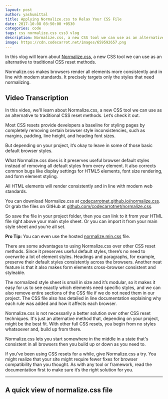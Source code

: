 ```yaml
---
layout: post
author: yashumittal
title: Applying Normalize.css to Relax Your CSS File
date: 2017-10-08 03:50:00 +0530
categories: code
tags: css normalize.css css3 vlog
description: Normalize.css, a new CSS tool we can use as an alternative to traditional CSS reset methods.
image: https://cdn.codecarrot.net/images/659592657.png
---
```


In this vlog will learn about [Normalize.css](//codecarrotnet.github.io/normalize.css/), a new CSS tool we can use as an alternative to traditional CSS reset methods.

Normalize.css makes browsers render all elements more consistently and in line with modern standards. It precisely targets only the styles that need normalizing.

<div data-type="vimeo" data-video-id="237238379"></div>

## Video Transcription

In this video, we'll learn about Normalize.css, a new CSS tool we can use as an alternative to traditional CSS reset methods. Let’s check it out.

Most CSS resets provide developers a baseline for styling pages by completely removing certain browser style inconsistencies, such as margins, padding, line height, and heading font sizes.

But depending on your project, it’s okay to leave in some of those basic default browser styles.

What Normalize.css does is it preserves useful browser default styles instead of removing all default styles from every element. It also corrects common bugs like display settings for HTML5 elements, font size rendering, and form element styling.

All HTML elements will render consistently and in line with modern web standards.

You can download Normalize.css at [codecarrotnet.github.io/normalize.css](//codecarrotnet.github.io/normalize.css/). Or grab the files on GitHub at [github.com/codecarrotnet/normalize.css](//github.com/codecarrotnet/normalize.css).

So save the file in your project folder, then you can link to it from your HTML file right above your main style sheet. Or you can import it from your main style sheet and you’re all set.

**Pro Tip:** You can even use the hosted [normalize.min.css](//codecarrotnet.github.io/normalize.css/css/normalize.min.css) file.

There are some advantages to using Normalize.css over other CSS reset methods. Since it preserves useful default styles, there’s no need to overwrite a lot of element styles. Headings and paragraphs, for example, preserve their default styles consistently across the browsers. Another neat feature is that it also makes form elements cross-browser consistent and styleable.

The normalized style sheet is small in size and it’s modular, so it makes it easy for us to see exactly which elements need specific styles, and we can also remove entire sections of the CSS file if we do not need them in our project. The CSS file also has detailed in line documentation explaining why each rule was added and how it affects each browser.

Normalize.css is not necessarily a better solution over other CSS reset techniques. It's just an alternative method that, depending on your project, might be the best fit. With other full CSS resets, you begin from no styles whatsoever and, build up from there.

Normalize.css lets you start somewhere in the middle in a state that's consistent in all browsers then you build up or down as you need to.

If you’ve been using CSS resets for a while, give Normalize.css a try. You might realize that your site might require fewer fixes for browser compatibility than you thought. As with any tool or framework, read the documentation first to make sure it’s the right solution for you.

***

## A quick view of normalize.css file

<div data-type="vimeo" data-video-id="237238793"></div>
